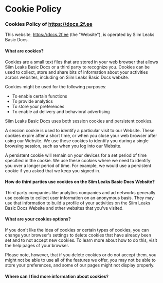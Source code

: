 # Cookie Policy

### Cookies Policy of https://docs.2f.ee

This website, https://docs.2f.ee (the "Website"), is operated by Siim Leaks Basic Docs.&#x20;

#### What are cookies?

Cookies are a small text files that are stored in your web browser that allows Siim Leaks Basic Docs or a third party to recognize you. Cookies can be used to collect, store and share bits of information about your activities across websites, including on Siim Leaks Basic Docs website.

Cookies might be used for the following purposes:

* To enable certain functions
* To provide analytics
* To store your preferences
* To enable ad delivery and behavioral advertising

Siim Leaks Basic Docs uses both session cookies and persistent cookies.

A session cookie is used to identify a particular visit to our Website. These cookies expire after a short time, or when you close your web browser after using our Website. We use these cookies to identify you during a single browsing session, such as when you log into our Website.

A persistent cookie will remain on your devices for a set period of time specified in the cookie. We use these cookies where we need to identify you over a longer period of time. For example, we would use a persistent cookie if you asked that we keep you signed in.

#### How do third parties use cookies on the Siim Leaks Basic Docs Website?

Third party companies like analytics companies and ad networks generally use cookies to collect user information on an anonymous basis. They may use that information to build a profile of your activities on the Siim Leaks Basic Docs Website and other websites that you've visited.

#### What are your cookies options?

If you don't like the idea of cookies or certain types of cookies, you can change your browser's settings to delete cookies that have already been set and to not accept new cookies. To learn more about how to do this, visit the help pages of your browser.

Please note, however, that if you delete cookies or do not accept them, you might not be able to use all of the features we offer, you may not be able to store your preferences, and some of our pages might not display properly.

#### Where can I find more information about cookies?
